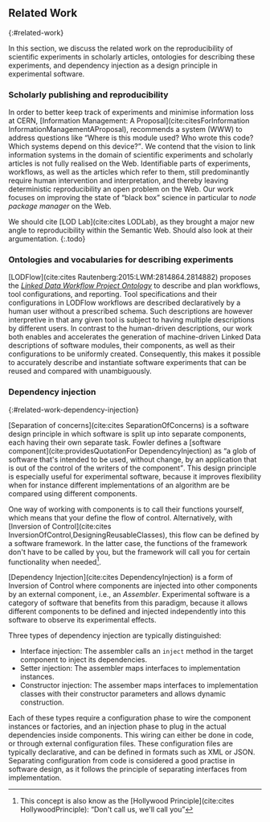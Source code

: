 ## Related Work
{:#related-work}

In this section, we discuss the related work on the reproducibility of scientific experiments in scholarly articles,
ontologies for describing these experiments, and dependency injection as a design principle in experimental software.

### Scholarly publishing and reproducibility
In order to better keep track of experiments and minimise information loss at CERN, [Information Management: A Proposal](cite:citesForInformation InformationManagementAProposal), recommends a system (WWW) to address questions like <q>Where is this module used? Who wrote this code? Which systems depend on this device?</q>. We contend that the vision to link information systems in the domain of scientific experiments and scholarly articles is not fully realised on the Web. Identifiable parts of experiments, workflows, as well as the articles which refer to them, still predominantly require human intervention and interpretation, and thereby leaving deterministic reproducibility an open problem on the Web. Our work focuses on improving the state of <q>black box</q> science in particular to <cite>node package manager</cite> on the Web.

We should cite [LOD Lab](cite:cites LODLab),
as they brought a major new angle to reproducibility within the Semantic Web.
Should also look at their argumentation.
{:.todo}

### Ontologies and vocabularies for describing experiments
[LODFlow](cite:cites Rautenberg:2015:LWM:2814864.2814882) proposes the <cite><a href="https://github.com/AKSW/ldwpo">Linked Data Workflow Project Ontology</a></cite> to describe and plan workflows, tool configurations, and reporting.
Tool specifications and their configurations in LODFlow workflows are described declaratively by a human user without a prescribed schema.
Such descriptions are however interpretive in that any given tool is subject to having multiple descriptions by different users.
In contrast to the human-driven descriptions, our work both enables and accelerates the generation of machine-driven Linked Data descriptions of software modules, their components, as well as their configurations to be uniformly created.
Consequently, this makes it possible to accurately describe and instantiate software experiments that can be reused and compared with unambiguously.

### Dependency injection
{:#related-work-dependency-injection}

[Separation of concerns](cite:cites SeparationOfConcerns) is a software design principle in which software is
split up into separate components, each having their own separate task.
Fowler defines a [software component](cite:providesQuotationFor DependencyInjection) as
<q>a glob of software that's intended to be used, without change, by an application that is out of the control of the writers of the component</q>.
This design principle is especially useful for experimental software,
because it improves flexibility when for instance different implementations of an algorithm are be compared using different components.

One way of working with components is to call their functions yourself, which means that your define the flow of control.
Alternatively, with [Inversion of Control](cite:cites InversionOfControl,DesigningReusableClasses),
this flow can be defined by a software framework.
In the latter case, the functions of the framework don't have to be called by you, but the framework will call you for certain functionality when needed[^HollywoodPrinciple].

[^HollywoodPrinciple]: This concept is also know as the [Hollywood Principle](cite:cites HollywoodPrinciple): <q>Don't call us, we'll call you</q>

[Dependency Injection](cite:cites DependencyInjection) is a form of Inversion of Control where components
are injected into other components by an external component, i.e., an _Assembler_.
Experimental software is a category of software that benefits from this paradigm,
because it allows different components to be defined and injected independently
into this software to observe its experimental effects.

Three types of dependency injection are typically distinguished:

* Interface injection: The assembler calls an `inject` method in the target component to inject its dependencies.
* Setter injection: The assembler maps interfaces to implementation instances.
* Constructor injection: The assember maps interfaces to implementation classes with their constructor parameters and allows dynamic construction.

Each of these types require a configuration phase to wire the component instances or factories,
and an injection phase to plug in the actual dependencies inside components.
This wiring can either be done in code, or through external configuration files.
These configuration files are typically declarative, and can be defined in formats such as XML or JSON.
Separating configuration from code is considered a good practise in software design,
as it follows the principle of separating interfaces from implementation.
